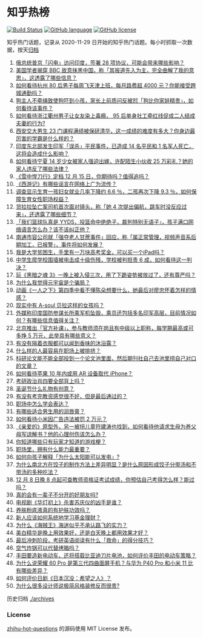 # 知乎热榜
[![Build Status](https://github.com/ToWeLong/zhihu-hot-questions/workflows/CI/badge.svg)](https://github.com/ToWeLong/zhihu-hot-questions/actions)
[![GitHub language](https://img.shields.io/badge/language-golang-orange.svg)](https://golang.org/)
[![GitHub license](https://img.shields.io/github/license/ToWeLong/zhihu-hot-questions)](https://github.com/ToWeLong/zhihu-hot-questions/blob/main/LICENSE)

知乎热门话题，记录从 2020-11-29 日开始的知乎热门话题。每小时抓取一次数据，按天[归档](./archives)

<!-- BEGIN -->

1. [俄总统普京「闪电」访问印度，签署 28 项协议，可能会带来哪些影响？](https://www.zhihu.com/question/504206641)
1. [美国学者揭穿 BBC 故意抹黑中国，称「其报道先入为主，完全曲解了我的意思」，这透露了哪些信息？](https://www.zhihu.com/question/504258842)
1. [如何看待杭州 80 后男子每周飞天津上班，每月路费超 4000 元？你能接受跨城通勤吗？](https://www.zhihu.com/question/504185148)
1. [狗主人不牵绳致使狗吓到小孩，家长上前质问反被怼「狗比你家娃精贵」，如何看待该事件？](https://www.zhihu.com/question/504079697)
1. [如何看待浙江衢州男子让女友染上毒瘾， 95 后单身社工牵红线促成二人结成夫妻的行为?](https://www.zhihu.com/question/504149657)
1. [西安交大男生 23 门课程满绩被保研清华，这一成绩的难度有多大？你身边最厉害的学霸是什么样的？](https://www.zhihu.com/question/504468743)
1. [印度东北部发生印军「误杀」平民事件，已造成 14 名平民和 1 名军人死亡，这将会造成什么影响？](https://www.zhihu.com/question/503995155)
1. [如何看待宁夏 14 岁少女被家人强迫出嫁，许配陌生小伙收 25 万彩礼？她的家人违反了哪些法律？](https://www.zhihu.com/question/504299525)
1. [《雪中悍刀行》定档 12 月 15 日，你期待吗？值得追吗？](https://www.zhihu.com/question/504249573)
1. [《西游记》有哪些谣言在网络上广为流传？](https://www.zhihu.com/question/502890402)
1. [调查显示生育一孩妇女就业几率下降约 6.6 ％，二孩再次下降 9.3 ％，如何保障生育女性职场权益？](https://www.zhihu.com/question/504253212)
1. [货拉拉坠亡案司机首次面对镜头，称「她 4 次提出偏航，跳车时没反应过来」，还透露了哪些细节？](https://www.zhihu.com/question/504483080)
1. [「我们篮球队真是 YYDS，投篮命中绝绝子，裁判特别无语子」，孩子满口网络语言怎么办？该不该纠正他？](https://www.zhihu.com/question/504254425)
1. [南通市容公司就「强夺老人甘蔗事件」回应，称「属正常管理，视频声音系后期加工，已报警」，事件将如何发展？](https://www.zhihu.com/question/504260699)
1. [我是大学贫困生，手里有一万块高考奖金，可以买一个iPad吗？](https://www.zhihu.com/question/503963823)
1. [中学生爬学校围墙被电击成十级伤残，学校被判担责 6 成，如何看待这一判决？](https://www.zhihu.com/question/504285573)
1. [玩《黑暗之魂 3》一晚上被入侵三次，用了下跪姿势被放过了，还有尊严吗？](https://www.zhihu.com/question/504276721)
1. [为什么我觉得元宇宙是个骗局？](https://www.zhihu.com/question/486678291)
1. [动画《一人之下》第四季中看不懂陈朵想要什么，她最后对廖忠怀着怎样的情感？](https://www.zhihu.com/question/501735632)
1. [现实中有 A-soul 贝拉这样的女孩吗？](https://www.zhihu.com/question/477831772)
1. [外媒称印度国防参谋长所乘军机坠毁，乘员还包括多名印军高层，目前情况如何？有哪些信息值得关注？](https://www.zhihu.com/question/504589921)
1. [北京推出「官方补课」，参与教师须在岗且有中级以上职称，每学期最高或可多挣 5 万元，此举具有哪些意义？](https://www.zhihu.com/question/504447939)
1. [有没有隔着衣服都可以闻到香味的沐浴露？](https://www.zhihu.com/question/425652370)
1. [什么样的人最容易在职场上被排挤？](https://www.zhihu.com/question/502805392)
1. [科研论文能不能全部投到一个论文池里面，然后期刊社自己去池里捞自己对口的文章？](https://www.zhihu.com/question/464315131)
1. [如何看待苹果 10 年内或用 AR 设备取代 iPhone？](https://www.zhihu.com/question/502049957)
1. [考研政治肖四要全部背上吗？](https://www.zhihu.com/question/305846888)
1. [圣诞节什么礼物有创意？](https://www.zhihu.com/question/38857530)
1. [有没有考完教资感觉很不好，但是最后通过的？](https://www.zhihu.com/question/495572232)
1. [职场中怎么学会表达？](https://www.zhihu.com/question/493067928)
1. [有哪些适合男生用的润唇膏？](https://www.zhihu.com/question/499115264)
1. [如何看待小米因广告违法被罚 2 万元？](https://www.zhihu.com/question/504049578)
1. [《亲爱的》原型外，另一被拐儿童符建涛也找到，如何看待他请求生母为养父母写谅解书？他的心理创伤该怎么办？](https://www.zhihu.com/question/504287510)
1. [你知道哪些只有玩家才知道的游戏梗？](https://www.zhihu.com/question/453042625)
1. [职场里，拥有什么能力最重要？](https://www.zhihu.com/question/504177126)
1. [如何向孩子解释「为什么太阳能可以发电」?](https://www.zhihu.com/question/500643810)
1. [为什么南北方在饺子的制作方法上差异明显？是什么原因形成饺子分带汤和不带汤的多种吃法？](https://www.zhihu.com/question/495987205)
1. [12 月 8 日晚 8 点起可查教师资格证考试成绩，你预估自己考得怎么样？能过吗？](https://www.zhihu.com/question/504410457)
1. [真的会有一辈子不分开的好朋友吗?](https://www.zhihu.com/question/503521750)
1. [电视剧《华灯初上》杀害苏庆仪的凶手是谁？](https://www.zhihu.com/question/502189636)
1. [养肤粉底液真的有护肤功效吗？](https://www.zhihu.com/question/52651133)
1. [新人应该如何系统地学习基金理财？](https://www.zhihu.com/question/53743853)
1. [为什么《海贼王》海迷似乎不承认路飞的实力？](https://www.zhihu.com/question/489198935)
1. [美白精华是晚上用效果好，还是白天晚上都用效果才好？](https://www.zhihu.com/question/493098188)
1. [最后冲刺阶段，考研英语阅读有什么「救命」的得分技巧？](https://www.zhihu.com/question/502976638)
1. [空气炸锅可以代替烤箱吗？](https://www.zhihu.com/question/405244188)
1. [丰田要造新电动车，还将搭载比亚迪刀片电池，如何评价丰田的电动车策略？](https://www.zhihu.com/question/503604277)
1. [为什么说荣耀 60 Pro 是第三代四曲面屏手机？与华为 P40 Pro 和小米 11 比有哪些差异？](https://www.zhihu.com/question/504292653)
1. [如何评价日剧《日本沉没：希望之人》？](https://www.zhihu.com/question/434756103)
1. [为什么很多设计师说极简风格装修反而很贵?](https://www.zhihu.com/question/390205581)

<!-- END -->

历史归档 [./archives](./archives)


### License
[zhihu-hot-questions](https://github.com/towelong/zhihu-hot-questions) 的源码使用 MIT License 发布。